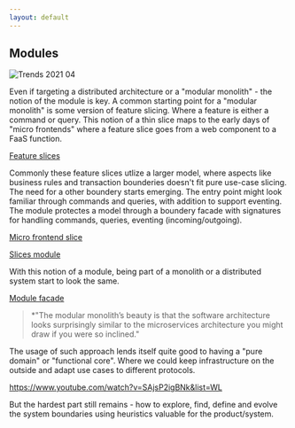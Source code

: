 ```yaml
---
layout: default
---
```


## Modules

![Trends 2021 04](https://imgopt.infoq.com/fit-in/1200x2400/filters:quality(80)/filters:no_upscale()/articles/architecture-trends-2021/en/resources/1Architecture-2021-1618415938711.jpg)

Even if targeting a distributed architecture or a "modular monolith" - the notion of the module is key.
A common starting point for a "modular monolith" is some version of feature slicing. Where a feature is either a command or query. This notion of a thin slice maps to the early days of "micro frontends" where a feature slice goes from a web component to a FaaS function.

[Feature slices](/assets/feature_slices.png)

Commonly these feature slices utlize a larger model, where aspects like business rules and transaction bounderies doesn't fit pure use-case slicing. The need for a other boundery starts emerging. The entry point might look familiar through commands and queries, with addition to support eventing. The module protectes a model through a boundery facade with signatures for handling commands, queries, eventing (incoming/outgoing). 

[Micro frontend slice](/assets/slice_micro_frontend.png)

[Slices module](/assets/feature_slices_module.png)

With this notion of a module, being part of a monolith or a distributed system start to look the same.

[Module facade](/assets/module_facade.png)

>*"The modular monolith’s beauty is that the software architecture looks surprisingly similar to the microservices architecture you might draw if you were so inclined."

The usage of such approach lends itself quite good to having a "pure domain" or "functional core". Where we could keep infrastructure on the outside and adapt use cases to different protocols.

https://www.youtube.com/watch?v=SAjsP2igBNk&list=WL

But the hardest part still remains - how to explore, find, define and evolve the system boundaries using heuristics valuable for the product/system.







